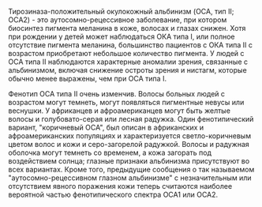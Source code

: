 Тирозиназа-положительный окулокожный альбинизм (OCA, тип II; OCA2) - это аутосомно-рецессивное заболевание, при котором биосинтез пигмента меланина в коже, волосах и глазах снижен. Хотя при рождении у детей может наблюдаться ОКА типа I, или полное отсутствие пигмента меланина, большинство пациентов с ОКА типа II с возрастом приобретают небольшое количество пигмента. У людей с ОСА типа II наблюдаются характерные аномалии зрения, связанные с альбинизмом, включая снижение остроты зрения и нистагм, которые обычно менее выражены, чем при ОСА типа I.

Фенотип OCA типа II очень изменчив. Волосы больных людей с возрастом могут темнеть, могут появляться пигментные невусы или веснушки. У африканцев и афроамериканцев могут быть желтые волосы и голубовато-серая или лесная радужка. Один фенотипический вариант, "коричневый OCA", был описан в африканских и афроамериканских популяциях и характеризуется светло-коричневым цветом волос и кожи и серо-загорелой радужкой. Волосы и радужная оболочка могут темнеть со временем, а кожа загорать под воздействием солнца; глазные признаки альбинизма присутствуют во всех вариантах. Кроме того, предыдущие сообщения о так называемом "аутосомно-рецессивном глазном альбинизме" с незначительным или отсутствием явного поражения кожи теперь считаются наиболее вероятной частью фенотипического спектра OCA1 или OCA2.
